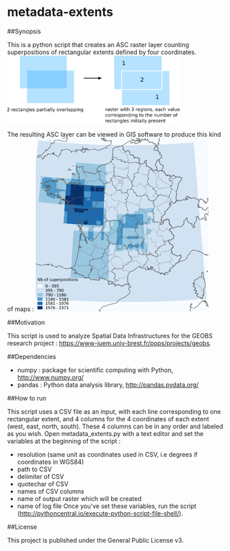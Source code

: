 # metadata-extents

##Synopsis

This is a python script that creates an ASC raster layer counting superpositions of rectangular extents defined by four coordinates.
<img src="superposition.png" alt="Superposition of rectangles" style="width: 400px;"/>

The resulting ASC layer can be viewed in GIS software to produce this kind of maps :
<img src="map_example.png" alt="Map example" style="width: 400px;"/>

##Motivation

This script is used to analyze Spatial Data Infrastructures for the GEOBS research project : https://www-iuem.univ-brest.fr/pops/projects/geobs.

##Dependencies

- numpy : package for scientific computing with Python, http://www.numpy.org/
- pandas : Python data analysis library, http://pandas.pydata.org/

##How to run

This script uses a CSV file as an input, with each line corresponding to one rectangular extent, and 4 columns for the 4 coordinates of each extent (west, east, north, south). These 4 columns can be in any order and labeled as you wish.
Open metadata_extents.py with a text editor and set the variables at the beginning of the script : 
- resolution (same unit as coordinates used in CSV, i.e degrees if coordinates in WGS84)
- path to CSV
- delimiter of CSV
- quotechar of CSV
- names of CSV columns
- name of output raster which will be created
- name of log file
Once you've set these variables, run the script (http://pythoncentral.io/execute-python-script-file-shell/).

##License

This project is published under the General Public License v3.


